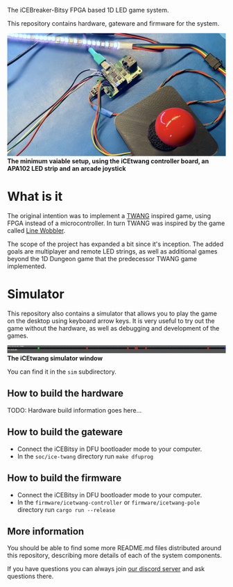 The iCEBreaker-Bitsy FPGA based 1D LED game system.

This repository contains hardware, gateware and firmware for the system.

![The minimum vaiable setup, using the iCEtwang controller board, an APA102 LED strip and an arcade joystick](assets/icetwang-hardware-mvp.jpg)
**The minimum vaiable setup, using the iCEtwang controller board, an APA102 LED strip and an arcade joystick**

# What is it

The original intention was to implement a [TWANG](https://www.buildlog.net/blog/2018/01/twang/)
inspired game, using FPGA instead of a microcontroller. In turn TWANG was inspired by the game
called [Line Wobbler](https://wobblylabs.com/projects/wobbler).

The scope of the project has expanded a bit since it's inception. The added
goals are multiplayer and remote LED strings, as well as additional games
beyond the 1D Dungeon game that the predecessor TWANG game implemented.

# Simulator

This repository also contains a simulator that allows you to play the game on
the desktop using keyboard arrow keys. It is very useful to try out the game
without the hardware, as well as debugging and development of the games.

![iCEtwang simulator window](assets/icetwang-simulator.jpg)
**The iCEtwang simulator window**

You can find it in the `sim` subdirectory.

## How to build the hardware

TODO: Hardware build information goes here...

## How to build the gateware

* Connect the iCEBitsy in DFU bootloader mode to your computer.
* In the `soc/ice-twang` directory run `make dfuprog`

## How to build the firmware

* Connect the iCEBitsy in DFU bootloader mode to your computer.
* In the `firmware/icetwang-controller` or `firmware/icetwang-pole` directory
  run `cargo run --release`

## More information

You should be able to find some more README.md files distributed around this
repository, describing more details of each of the system components.

If you have questions you can always join [our discord
server](https://1bitsquared.com/pages/chat) and ask questions there.
